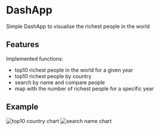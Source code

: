 # DashApp
Simple DashApp to visualise the richest people in the world


## Features
Implemented functions:
- top10 richest people in the world for a given year 
- top10 richest people by country 
- search by name and compare people
- map with the number of richest people for a specific year

## Example 
![top10 country chart](https://github.com/fifmazurkiewicz/DashApp/images/top10country.jpg)
![search name chart](https://github.com/fifmazurkiewicz/DashApp/images/searchname.jpg)